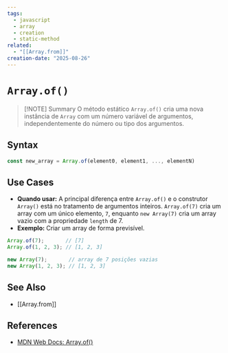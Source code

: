 ```yaml
---
tags:
  - javascript
  - array
  - creation
  - static-method
related:
  - "[[Array.from]]"
creation-date: "2025-08-26"
---
```


# `Array.of()`

> [!NOTE] Summary
> O método estático `Array.of()` cria uma nova instância de `Array` com um número variável de argumentos, independentemente do número ou tipo dos argumentos.

## Syntax

```javascript
const new_array = Array.of(element0, element1, ..., elementN)
```

## Use Cases

- **Quando usar:** A principal diferença entre `Array.of()` e o construtor `Array()` está no tratamento de argumentos inteiros. `Array.of(7)` cria um array com um único elemento, `7`, enquanto `new Array(7)` cria um array vazio com a propriedade `length` de 7.
- **Exemplo:** Criar um array de forma previsível.
```javascript
Array.of(7);       // [7]
Array.of(1, 2, 3); // [1, 2, 3]

new Array(7);       // array de 7 posições vazias
new Array(1, 2, 3); // [1, 2, 3]
```

## See Also

- [[Array.from]]

## References

- [MDN Web Docs: Array.of()](https://developer.mozilla.org/pt-BR/docs/Web/JavaScript/Reference/Global_Objects/Array/of)